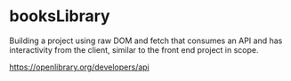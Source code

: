 # booksLibrary
Building a project using raw DOM and fetch that consumes an API and has interactivity from the client, similar to the front end project in scope.

https://openlibrary.org/developers/api
